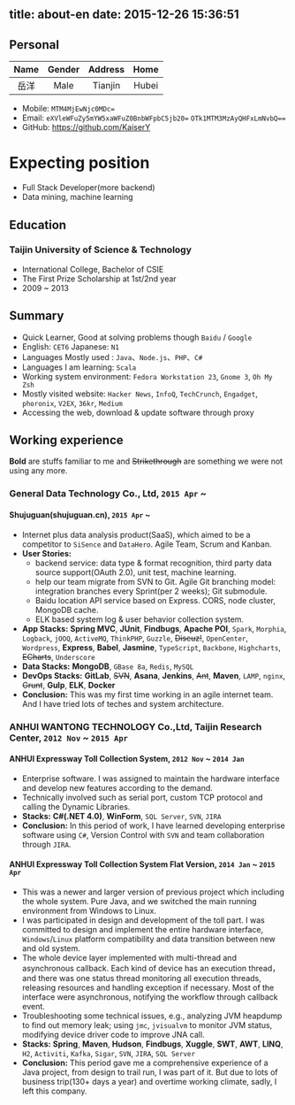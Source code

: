 title: about-en
date: 2015-12-26 15:36:51
---

## Personal
| Name | Gender | Address  | Home |
|:----:|:---:|:------:|:----:|
| 岳洋 | Male | Tianjin | Hubei |

* Mobile: `MTM4MjEwNjc0MDc=`
* Email: `eXVleWFuZy5mYW5xaWFuZ0BnbWFpbC5jb20=` `OTk1MTM3MzAyQHFxLmNvbQ==`
* GitHub: https://github.com/KaiserY

# Expecting position
* Full Stack Developer(more backend)
* Data mining, machine learning

## Education
### Taijin University of Science & Technology
* International College, Bachelor of CSIE
* The First Prize Scholarship at 1st/2nd year
* 2009 ~ 2013

## Summary
* Quick Learner, Good at solving problems though `Baidu` / `Google`
* English: `CET6` Japanese: `N1`
* Languages Mostly used : `Java`、`Node.js`、`PHP`、`C#`
* Languages I am learning: `Scala`
* Working system environment: `Fedora Workstation 23`, `Gnome 3`, `Oh My Zsh`
* Mostly visited website: `Hacker News`, `InfoQ`, `TechCrunch`, `Engadget`, `phoronix`, `V2EX`, `36kr`, `Medium`
* Accessing the web, download & update software through proxy

## Working experience
**Bold** are stuffs familiar to me and ~~Strikethrough~~ are something we were not using any more.
### General Data Technology Co., Ltd, `2015 Apr` ~
#### Shujuguan(shujuguan.cn), `2015 Apr` ~
* Internet plus data analysis product(SaaS), which aimed to be a competitor to `SiSence` and `DataHero`. Agile Team, Scrum and Kanban.
* **User Stories:**
  * backend service: data type & format recognition, third party data source support(OAuth 2.0), unit test, machine learning.
  * help our team migrate from SVN to Git. Agile Git branching model: integration branches every Sprint(per 2 weeks); Git submodule.
  * Baidu location API service based on Express. CORS, node cluster, MongoDB cache.
  * ELK based system log & user behavior collection system.
* **App Stacks:** **Spring MVC**, **JUnit**, **Findbugs**, **Apache POI**, `Spark`, `Morphia`, `Logback`, `jOOQ`, `ActiveMQ`, `ThinkPHP`, `Guzzle`, ~~Discuz!~~, `OpenCenter`, `Wordpress`, **Express**, **Babel**, **Jasmine**, `TypeScript`, `Backbone`, `Highcharts`, ~~ECharts~~, `Underscore`
* **Data Stacks:** **MongoDB**, `GBase 8a`, `Redis`, `MySQL`
* **DevOps Stacks:** **GitLab**, ~~SVN~~, **Asana**, **Jenkins**, ~~Ant~~, **Maven**, `LAMP`, `nginx`, ~~Grunt~~, **Gulp**, **ELK**, **Docker**
* **Conclusion:** This was my first time working in an agile internet team. And I have tried lots of teches and system architecture.

### ANHUI WANTONG TECHNOLOGY Co.,Ltd, Taijin Research Center, `2012 Nov` ~ `2015 Apr`
#### ANHUI Expressway Toll Collection System, `2012 Nov` ~ `2014 Jan`
* Enterprise software. I was assigned to maintain the hardware interface and develop new features according to the demand.
* Technically involved such as serial port, custom TCP protocol and calling the Dynamic Libraries.
* **Stacks:** **C#(.NET 4.0)**, **WinForm**, `SQL Server`, `SVN`, `JIRA`
* **Conclusion:** In this period of work, I have learned developing enterprise software using `C#`, Version Control with `SVN` and team collaboration through `JIRA`.

#### ANHUI Expressway Toll Collection System Flat Version, `2014 Jan` ~ `2015 Apr`
* This was a newer and larger version of previous project which including the whole system. Pure Java, and we switched the main running environment from Windows to Linux.
* I was participated in design and development of the toll part. I was committed to design and implement the entire hardware interface, `Windows`/`Linux` platform compatibility and data transition between new and old system.
* The whole device layer implemented with multi-thread and asynchronous callback. Each kind of device has an execution thread，and there was one status thread monitoring all execution threads, releasing resources and handling exception if necessary. Most of the interface were asynchronous, notifying the workflow through callback event.
* Troubleshooting some technical issues, e.g., analyzing JVM heapdump to find out memory leak; using `jmc`, `jvisualvm` to monitor JVM status, modifying device driver code to improve JNA call.
* **Stacks:** **Spring**, **Maven**, **Hudson**, **Findbugs**, **Xuggle**, **SWT**, **AWT**, **LINQ**, `H2`, `Activiti`, `Kafka`, `Sigar`, `SVN`, `JIRA`, `SQL Server`
* **Conclusion:** This period gave me a comprehensive experience of a Java project, from design to trail run, I was part of it. But due to lots of business trip(130+ days a year) and overtime working climate, sadly, I left this company.
